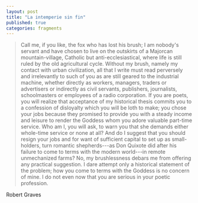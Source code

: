 ```yaml
---
layout: post
title: "La intemperie sin fin"
published: true
categories: fragments
---
```


> Call me, if you like, the fox who has lost his brush; I am nobody's servant and have chosen to live on the outskirts of a Majorcan mountain-village, Catholic but anti-ecclesiastical, where life is still ruled by the old agricultural cycle. Without my brush, namely my contact with urban civilization, all that I write must read perversely and irrelevantly to such of you as are still geared to the industrial machine, whether directly as workers, managers, traders or advertisers or indirectly as civil servants, publishers, journalists, schoolmasters or employees of a radio corporation. If you are poets, you will realize that acceptance of my historical thesis commits you to a confession of disloyalty which you will be loth to make; you chose your jobs because they promised to provide you with a steady income and leisure to render the Goddess whom you adore valuable part-time service. Who am I, you will ask, to warn you that she demands either whole-time service or none at all? And do I suggest that you should resign your jobs and for want of sufficient capital to set up as small-holders, turn romantic shepherds---as Don Quixote did after his failure to come to terms with the modern world---in remote unmechanized farms? No, my brushlessness debars me from offering any practical suggestion. I dare attempt only a historical statement of the problem; how you come to terms with the Goddess is no concern of mine. I do not even now that you are serious in your poetic profession.

Robert Graves
